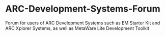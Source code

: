 ARC-Development-Systems-Forum
=============================

Forum for users of ARC Development Systems such as EM Starter Kit and ARC Xplorer Systems, as well as MetaWare Lite Development Toolkit
